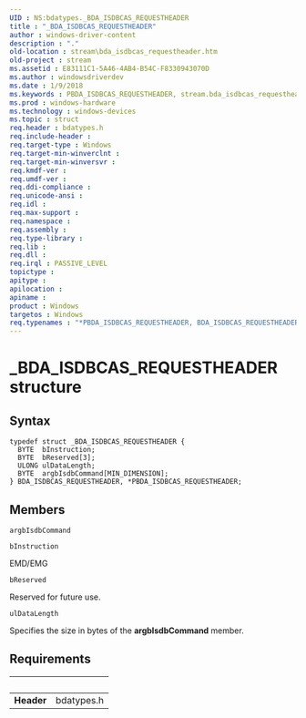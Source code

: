 ```yaml
---
UID : NS:bdatypes._BDA_ISDBCAS_REQUESTHEADER
title : "_BDA_ISDBCAS_REQUESTHEADER"
author : windows-driver-content
description : "."
old-location : stream\bda_isdbcas_requestheader.htm
old-project : stream
ms.assetid : E83111C1-5A46-4AB4-B54C-F8330943070D
ms.author : windowsdriverdev
ms.date : 1/9/2018
ms.keywords : PBDA_ISDBCAS_REQUESTHEADER, stream.bda_isdbcas_requestheader, BDA_ISDBCAS_REQUESTHEADER, *PBDA_ISDBCAS_REQUESTHEADER, bdatypes/BDA_ISDBCAS_REQUESTHEADER, PBDA_ISDBCAS_REQUESTHEADER structure pointer [Streaming Media Devices], bdatypes/PBDA_ISDBCAS_REQUESTHEADER, _BDA_ISDBCAS_REQUESTHEADER, BDA_ISDBCAS_REQUESTHEADER structure [Streaming Media Devices]
ms.prod : windows-hardware
ms.technology : windows-devices
ms.topic : struct
req.header : bdatypes.h
req.include-header : 
req.target-type : Windows
req.target-min-winverclnt : 
req.target-min-winversvr : 
req.kmdf-ver : 
req.umdf-ver : 
req.ddi-compliance : 
req.unicode-ansi : 
req.idl : 
req.max-support : 
req.namespace : 
req.assembly : 
req.type-library : 
req.lib : 
req.dll : 
req.irql : PASSIVE_LEVEL
topictype : 
apitype : 
apilocation : 
apiname : 
product : Windows
targetos : Windows
req.typenames : "*PBDA_ISDBCAS_REQUESTHEADER, BDA_ISDBCAS_REQUESTHEADER"
---
```


# _BDA_ISDBCAS_REQUESTHEADER structure


## Syntax
````
typedef struct _BDA_ISDBCAS_REQUESTHEADER {
  BYTE  bInstruction;
  BYTE  bReserved[3];
  ULONG ulDataLength;
  BYTE  argbIsdbCommand[MIN_DIMENSION];
} BDA_ISDBCAS_REQUESTHEADER, *PBDA_ISDBCAS_REQUESTHEADER;
````

## Members


`argbIsdbCommand`



`bInstruction`

EMD/EMG

`bReserved`

Reserved for future use.

`ulDataLength`

Specifies the size in bytes of the <b>argbIsdbCommand</b> member.


## Requirements
| &nbsp; | &nbsp; |
| ---- |:---- |
| **Header** | bdatypes.h |